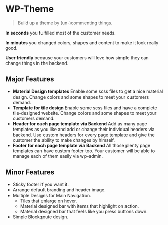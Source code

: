 WP-Theme
========

> Build up a theme by (un-)commenting things.

**In seconds** you fulfilled most of the customer needs.

**In minutes** you changed colors, shapes and content to make it look really good.

**User friendly** because your customers will love how simple they can change things in the backend.


Major Features
--------------

- **Material Design templates**
  Enable some scss files to get a nice material design.
  Change colors and some shapes to meet your customers demand.
- **Template for tile design**
  Enable some scss files and have a complete tile-designed website.
  Change colors and some shapes to meet your customers demand.
- **Header for each page template via Backend**
  Add as many page templates as you like and add or change their individual headers via backend.
  Use custom headers for every page template and give the customer the ability to make changes by himself.
- **Footer for each page template via Backend**
  All those plenty page templates can have custom footer too.
  Your customer will be able to manage each of them easily via wp-admin.


Minor Features
--------------

- Sticky footer if you want it.
- Arrange default branding and header image.
- Multiple Designs for Main Navigation.
  - Tiles that enlarge on hover.
  - Material designed bar with items that highlight on action.
  - Material designed bar that feels like you press buttons down.
- Simple Blockqoute design.